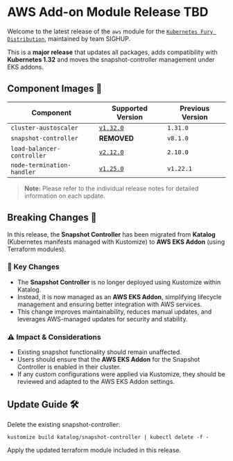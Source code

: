 # AWS Add-on Module Release TBD

Welcome to the latest release of the `aws` module for the [`Kubernetes Fury Distribution`](https://github.com/sighupio/fury-distribution), maintained by team SIGHUP.

This is a **major release** that updates all packages, adds compatibility with **Kubernetes 1.32** and moves the snapshot-controller management under EKS addons.

## Component Images 🚢

| Component                  | Supported Version                                                                                 | Previous Version |
| -------------------------- |---------------------------------------------------------------------------------------------------|------------------|
| `cluster-austoscaler`      | [`v1.32.0`](https://github.com/kubernetes/autoscaler/releases/tag/cluster-autoscaler-1.32.0)      | `1.31.0`         |
| `snapshot-controller`      | **REMOVED**                                                                                       | `v8.1.0`         |
| `load-balancer-controller` | [`v2.12.0`](https://github.com/kubernetes-sigs/aws-load-balancer-controller/releases/tag/v2.12.0) | `2.10.0`         |
| `node-termination-handler` | [`v1.25.0`](https://github.com/aws/aws-node-termination-handler/releases/tag/v1.25.0)             | `v1.22.1`        |

> **Note:** Please refer to the individual release notes for detailed information on each update.

## Breaking Changes 🚨

In this release, the **Snapshot Controller** has been migrated from **Katalog** (Kubernetes manifests managed with Kustomize) to **AWS EKS Addon** (using Terraform modules).

### 🔑 Key Changes

- The **Snapshot Controller** is no longer deployed using Kustomize within Katalog.
- Instead, it is now managed as an **AWS EKS Addon**, simplifying lifecycle management and ensuring better integration with AWS services.
- This change improves maintainability, reduces manual updates, and leverages AWS-managed updates for security and stability.

### ⚠️ Impact & Considerations

- Existing snapshot functionality should remain unaffected.
- Users should ensure that the **AWS EKS Addon** for the Snapshot Controller is enabled in their cluster.
- If any custom configurations were applied via Kustomize, they should be reviewed and adapted to the AWS EKS Addon settings.

## Update Guide 🛠️

Delete the existing snapshot-controller:

```shell
kustomize build katalog/snapshot-controller | kubectl delete -f -
```

Apply the updated terraform module included in this release.

<!-- Links -->
